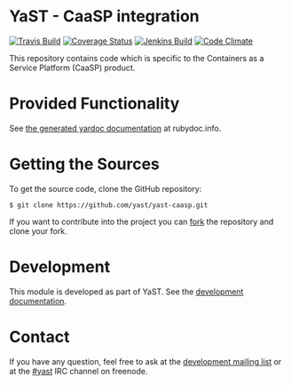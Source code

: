 YaST - CaaSP integration
========================

[![Travis Build](https://travis-ci.org/yast/yast-caasp.svg?branch=master)](https://travis-ci.org/yast/yast-caasp)
[![Coverage Status](https://img.shields.io/coveralls/yast/yast-caasp.svg)](https://coveralls.io/r/yast/yast-caasp?branch=master)
[![Jenkins Build](http://img.shields.io/jenkins/s/https/ci.opensuse.org/yast-caasp-master.svg)](https://ci.opensuse.org/view/Yast/job/yast-caasp-master/)
[![Code Climate](https://codeclimate.com/github/yast/yast-caasp/badges/gpa.svg)](https://codeclimate.com/github/yast/yast-caasp)

This repository contains code which is specific to the Containers as a Service Platform
(CaaSP) product.


Provided Functionality
======================

See [the generated yardoc documentation](http://www.rubydoc.info/github/yast/yast-caasp) at rubydoc.info.


Getting the Sources
===================

To get the source code, clone the GitHub repository:

    $ git clone https://github.com/yast/yast-caasp.git

If you want to contribute into the project you can
[fork](https://help.github.com/articles/fork-a-repo/) the repository and clone your fork.


Development
===========

This module is developed as part of YaST. See the
[development documentation](http://yastgithubio.readthedocs.org/en/latest/development/).


Contact
=======

If you have any question, feel free to ask at the [development mailing
list](http://lists.opensuse.org/yast-devel/) or at the
[#yast](https://webchat.freenode.net/?channels=%23yast) IRC channel on freenode.
